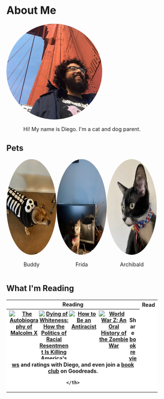 # About Me




<img src="images/me.jpg" style="border-radius: 50%; width: 256px" alt="Diego">



<p style="text-align: center;">Hi! My name is Diego. I'm a cat and dog parent.</p>


## Pets

<style>
* {
  box-sizing: border-box;
}

.column {
  float: left;
  width: 33.2%;
  height: 33;
  padding: 0px;
}

/* Clearfix (clear floats) */
.row::after {
  content: "";
  clear: both;
  display: table;
}
</style>

<div class="row">
  <div class="column">
    <img src="images/dog.jpeg" style="width:180px;height:256px;border-radius: 50%;"> 
  </div>
  <div class="column">
    <img src="images/cat.jpeg" style="width:180px;height:256px;border-radius: 50%;">
  </div>
  <div class="column">
    <img src="images/cat2.jpeg" style="width:180px;height:256px;border-radius: 50%;">
  </div>
</div>
<div class="row">
  <div class="column">
    <p style="text-align: center;">Buddy</p>
  </div>
  <div class="column">
    <p style="text-align: center;">Frida</p>
  </div>
  <div class="column">
    <p style="text-align: center;">Archibald</p>
  </div>
</div>



## What I'm Reading

<table style="text-align:center; background-color: #ffffff;">
  <tr>
    <th>Reading</th>
    <th>Read</th> 
  </tr>
  <tr>
    <th>
      <style type="text/css" media="screen">
        .gr_grid_container {
          /* customize grid container div here. eg: width: 500px; */
          width 160px;
          height 325px;
        }

        .gr_grid_book_container {
          /* customize book cover container div here */
          float: left;
          width: 98px;
          height: 160px;
          padding: 0px 0px;
          overflow: hidden;
        }
      </style>
      <div id="gr_grid_widget_1607810927">
        <!-- Show static html as a placeholder in case js is not enabled - javascript include will override this if things work -->
          <div class="gr_grid_container">
    <div class="gr_grid_book_container"><a title="The Handmaid's Tale (The Handmaid's Tale, #1)" rel="nofollow" href="https://www.goodreads.com/book/show/38447.The_Handmaid_s_Tale"><img alt="The Handmaid's Tale" border="0" src="https://i.gr-assets.com/images/S/compressed.photo.goodreads.com/books/1578028274l/38447._SX98_.jpg" /></a></div>
    <div class="gr_grid_book_container"><a title="Snow Crash" rel="nofollow" href="https://www.goodreads.com/book/show/830.Snow_Crash"><img alt="Snow Crash" border="0" src="https://i.gr-assets.com/images/S/compressed.photo.goodreads.com/books/1601222163l/830._SX98_.jpg" /></a></div>
    <div class="gr_grid_book_container"><a title="Learning with Submodular Functions: A Convex Optimization Perspective" rel="nofollow" href="https://www.goodreads.com/book/show/19138538-learning-with-submodular-functions"><img alt="Learning with Submodular Functions: A Convex Optimization Perspective" border="0" src="https://i.gr-assets.com/images/S/compressed.photo.goodreads.com/books/1390172604l/19138538._SX98_.jpg" /></a></div>
    <div class="gr_grid_book_container"><a title="Lectures on Convex Optimization (Springer Optimization and Its Applications)" rel="nofollow" href="https://www.goodreads.com/book/show/40765879-lectures-on-convex-optimization"><img alt="Lectures on Convex Optimization" border="0" src="https://i.gr-assets.com/images/S/compressed.photo.goodreads.com/books/1544155421l/40765879._SX98_.jpg" /></a></div>
    <div class="gr_grid_book_container"><a title="Eloquent JavaScript: A Modern Introduction to Programming" rel="nofollow" href="https://www.goodreads.com/book/show/8910666-eloquent-javascript"><img alt="Eloquent JavaScript: A Modern Introduction to Programming" border="0" src="https://i.gr-assets.com/images/S/compressed.photo.goodreads.com/books/1308260856l/8910666._SX98_.jpg" /></a></div>
  <noscript><br/>Share <a rel="nofollow" href="/">book reviews</a> and ratings with Diego, and even join a <a rel="nofollow" href="/group">book club</a> on Goodreads.</noscript>
  </div>

      </div>
      <script src="https://www.goodreads.com/review/grid_widget/116671508.Diego's%20currently-reading%20book%20montage?cover_size=medium&hide_link=true&hide_title=true&num_books=20&order=a&shelf=currently-reading&sort=date_added&widget_id=1607810927" type="text/javascript" charset="utf-8"></script>


    </th>
    <th>
<style type="text/css" media="screen">
        .gr_grid_container {
          /* customize grid container div here. eg: width: 500px; */
        }

        .gr_grid_book_container {
          /* customize book cover container div here */
          float: left;
          width: 80px;
          height: 130px;
          padding: 0px 0px;
          overflow: hidden;
        }
</style>
<div id="gr_grid_widget_1600324406">
        <!-- Show static html as a placeholder in case js is not enabled - javascript include will override this if things work -->
<div class="gr_grid_container">
<div class="gr_grid_book_container"><a title="The Autobiography of Malcolm X" rel="nofollow" href="https://www.goodreads.com/book/show/92057.The_Autobiography_of_Malcolm_X"><img alt="The Autobiography of Malcolm X" border="0" src="https://i.gr-assets.com/images/S/compressed.photo.goodreads.com/books/1434682864l/92057._SX98_.jpg" /></a></div>
    <div class="gr_grid_book_container"><a title="Dying of Whiteness: How the Politics of Racial Resentment Is Killing America's Heartland" rel="nofollow" href="https://www.goodreads.com/book/show/40697553-dying-of-whiteness"><img alt="Dying of Whiteness: How the Politics of Racial Resentment Is Killing America's Heartland" border="0" src="https://i.gr-assets.com/images/S/compressed.photo.goodreads.com/books/1542018964l/40697553._SX98_.jpg" /></a></div>
    <div class="gr_grid_book_container"><a title="How to Be an Antiracist" rel="nofollow" href="https://www.goodreads.com/book/show/40265832-how-to-be-an-antiracist"><img alt="How to Be an Antiracist" border="0" src="https://i.gr-assets.com/images/S/compressed.photo.goodreads.com/books/1560163756l/40265832._SX98_.jpg" /></a></div>
    <div class="gr_grid_book_container"><a title="World War Z: An Oral History of the Zombie War" rel="nofollow" href="https://www.goodreads.com/book/show/8908.World_War_Z"><img alt="World War Z: An Oral History of the Zombie War" border="0" src="https://i.gr-assets.com/images/S/compressed.photo.goodreads.com/books/1528312647l/8908._SX98_.jpg" /></a></div>
  <noscript><br/>Share <a rel="nofollow" href="/">book reviews</a> and ratings with Diego, and even join a <a rel="nofollow" href="/group">book club</a> on Goodreads.</noscript>
  </div>

</div>
      <script src="https://www.goodreads.com/review/grid_widget/116671508.Diego's%20read%20book%20montage?cover_size=medium&hide_link=true&hide_title=true&num_books=20&order=a&shelf=read&sort=date_added&widget_id=1600324406" type="text/javascript" charset="utf-8"></script>

    </th>
  </tr>
</table>


